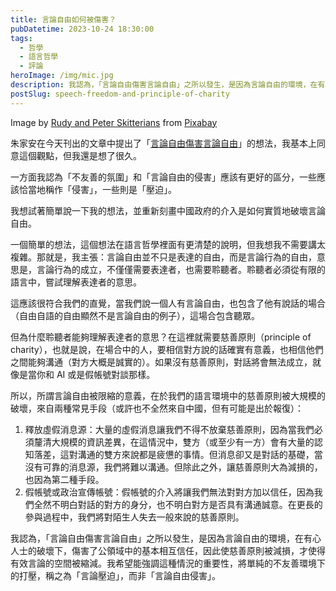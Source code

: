```yaml
---
title: 言論自由如何被傷害？
pubDatetime: 2023-10-24 18:30:00
tags:
  - 哲學
  - 語言哲學
  - 評論
heroImage: /img/mic.jpg
description: 我認為，「言論自由傷害言論自由」之所以發生，是因為言論自由的環境，在有心人士的破壞下，傷害了公領域中的基本相互信任，因此使慈善原則被減損，才使得有效言論的空間被縮減。我希望能強調這種情況的重要性，將它和單純的不友善環境下的打壓，僅稱之為「言論壓迫」，而非「言論自由侵害」。
postSlug: speech-freedom-and-principle-of-charity
---
```


Image by <a href="https://pixabay.com/users/skitterphoto-324082/?utm_source=link-attribution&utm_medium=referral&utm_campaign=image&utm_content=1132528">Rudy and Peter Skitterians</a> from <a href="https://pixabay.com//?utm_source=link-attribution&utm_medium=referral&utm_campaign=image&utm_content=1132528">Pixabay</a>

朱家安在今天刊出的文章中提出了「[言論自由傷害言論自由](https://news.readmoo.com/2023/10/23/kris-231023-freedom-of-speech)」的想法，我基本上同意這個觀點，但我還是想了很久。

一方面我認為「不友善的氛圍」和「言論自由的侵害」應該有更好的區分，一些應該恰當地稱作「侵害」，一些則是「壓迫」。

我想試著簡單說一下我的想法，並重新刻畫中國政府的介入是如何實質地破壞言論自由。

一個簡單的想法，這個想法在語言哲學裡面有更清楚的說明，但我想我不需要講太複雜。那就是，我主張：言論自由並不只是表達的自由，而是言論行為的自由，意思是，言論行為的成立，不僅僅需要表達者，也需要聆聽者。聆聽者必須從有限的語言中，嘗試理解表達者的意思。

這應該很符合我們的直覺，當我們說一個人有言論自由，也包含了他有說話的場合（自由自語的自由顯然不是言論自由的例子），這場合包含聽眾。

但為什麼聆聽者能夠理解表達者的意思？在這裡就需要慈善原則（principle of charity），也就是說，在場合中的人，要相信對方說的話確實有意義，也相信他們之間能夠溝通（對方大概是誠實的）。如果沒有慈善原則，對話將會無法成立，就像是當你和 AI 或是假帳號對談那樣。

所以，所謂言論自由被限縮的意義，在於我們的語言環境中的慈善原則被大規模的破壞，來自兩種常見手段（或許也不全然來自中國，但有可能是出於報復）：

1. 釋放虛假消息源：大量的虛假消息讓我們不得不放棄慈善原則，因為當我們必須釐清大規模的資訊差異，在這情況中，雙方（或至少有一方）會有大量的認知落差，這對溝通的雙方來說都是疲憊的事情。但消息卻又是對話的基礎，當沒有可靠的消息源，我們將難以溝通。但除此之外，讓慈善原則大為減損的，也因為第二種手段。
2. 假帳號或政治宣傳帳號：假帳號的介入將讓我們無法對對方加以信任，因為我們全然不明白對話的對方的身分，也不明白對方是否具有溝通誠意。在更長的參與過程中，我們將對陌生人失去一般來說的慈善原則。

我認為，「言論自由傷害言論自由」之所以發生，是因為言論自由的環境，在有心人士的破壞下，傷害了公領域中的基本相互信任，因此使慈善原則被減損，才使得有效言論的空間被縮減。我希望能強調這種情況的重要性，將單純的不友善環境下的打壓，稱之為「言論壓迫」，而非「言論自由侵害」。
